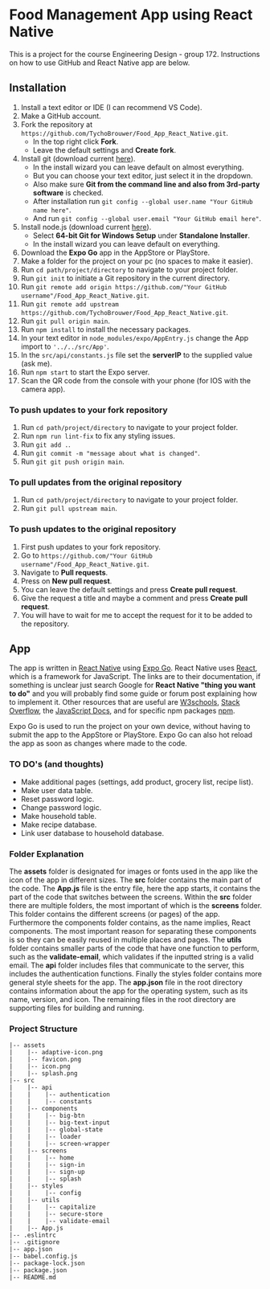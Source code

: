 # Food Management App using React Native

This is a project for the course Engineering Design - group 172. Instructions on how to use GitHub and React Native app are below.

## Installation

1. Install a text editor or IDE (I can recommend VS Code).
2. Make a GitHub account.
3. Fork the repository at ```https://github.com/TychoBrouwer/Food_App_React_Native.git```.
   - In the top right click **Fork**.
   - Leave the default settings and **Create fork**.
4. Install git (download current [here](https://git-scm.com/downloads)).
   - In the install wizard you can leave default on almost everything.
   - But you can choose your text editor, just select it in the dropdown.
   - Also make sure **Git from the command line and also from 3rd-party software** is checked.
   - After installation run ```git config --global user.name "Your GitHub name here"```.
   - And run ```git config --global user.email "Your GitHub email here"```.
5. Install node.js (download current [here](https://nodejs.org/en/)).
   - Select **64-bit Git for Windows Setup** under **Standalone Installer**.
   - In the install wizard you can leave default on everything.
6. Download the **Expo Go** app in the AppStore or PlayStore.
7. Make a folder for the project on your pc (no spaces to make it easier).
8. Run ```cd path/project/directory``` to navigate to your project folder.
9. Run ```git init``` to initiate a Git repository in the current directory.
10. Run ```git remote add origin https://github.com/"Your GitHub username"/Food_App_React_Native.git```.
11. Run ```git remote add upstream https://github.com/TychoBrouwer/Food_App_React_Native.git```.
12. Run ```git pull origin main```.
13. Run ```npm install``` to install the necessary packages.
14. In your text editor in ```node_modules/expo/AppEntry.js``` change the App import to ```'../../src/App'```.
15. In the ```src/api/constants.js``` file set the **serverIP** to the supplied value (ask me).
16. Run ```npm start``` to start the Expo server.
17. Scan the QR code from the console with your phone (for IOS with the camera app).

### To push updates to your fork repository

1. Run ```cd path/project/directory``` to navigate to your project folder.
2. Run ```npm run lint-fix``` to fix any styling issues.
3. Run ```git add .```.
4. Run ```git commit -m "message about what is changed"```.
5. Run ```git git push origin main```.

### To pull updates from the original repository

1. Run ```cd path/project/directory``` to navigate to your project folder.
2. Run ```git pull upstream main```.

### To push updates to the original repository

1. First push updates to your fork repository.
2. Go to ```https://github.com/"Your GitHub username"/Food_App_React_Native.git```.
3. Navigate to **Pull requests**.
4. Press on **New pull request**.
5. You can leave the default settings and press **Create pull request**.
6. Give the request a title and maybe a comment and press **Create pull request**.
7. You will have to wait for me to accept the request for it to be added to the repository.

## App

The app is written in [React Native](https://reactnative.dev/docs/getting-started) using [Expo Go](https://docs.expo.dev/). React Native uses [React](https://reactjs.org/docs/getting-started.html), which is a framework for JavaScript. The links are to their documentation, if something is unclear just search Google for **React Native "thing you want to do"** and you will probably find some guide or forum post explaining how to implement it. Other resources that are useful are [W3schools](https://www.w3schools.com/js/), [Stack Overflow](https://stackoverflow.com/), the [JavaScript Docs](https://developer.mozilla.org/en-US/docs/Web/JavaScript), and for specific npm packages [npm](https://www.npmjs.com/).

Expo Go is used to run the project on your own device, without having to submit the app to the AppStore or PlayStore. Expo Go can also hot reload the app as soon as changes where made to the code.

### TO DO's (and thoughts)

- Make additional pages (settings, add product, grocery list, recipe list).
- Make user data table.
- Reset password logic.
- Change password logic.
- Make household table.
- Make recipe database.
- Link user database to household database.

### Folder Explanation

The **assets** folder is designated for images or fonts used in the app like the icon of the app in different sizes. The **src** folder contains the main part of the code. The **App.js** file is the entry file, here the app starts, it contains the part of the code that switches between the screens. Within the **src** folder there are multiple folders, the most important of which is the **screens** folder. This folder contains the different screens (or pages) of the app. Furthermore the components folder contains, as the name implies, React components. The most important reason for separating these components is so they can be easily reused in multiple places and pages. The **utils** folder contains smaller parts of the code that have one function to perform, such as the **validate-email**, which validates if the inputted string is a valid email. The **api** folder includes files that communicate to the server, this includes the authentication functions. Finally the styles folder contains more general style sheets for the app. The **app.json** file in the root directory contains information about the app for the operating system, such as its name, version, and icon. The remaining files in the root directory are supporting files for building and running.

### Project Structure

```text
|-- assets
|    |-- adaptive-icon.png
|    |-- favicon.png
|    |-- icon.png
|    |-- splash.png
|-- src
|    |-- api
|    |    |-- authentication
|    |    |-- constants
|    |-- components
|    |    |-- big-btn
|    |    |-- big-text-input
|    |    |-- global-state
|    |    |-- loader
|    |    |-- screen-wrapper
|    |-- screens
|    |    |-- home
|    |    |-- sign-in
|    |    |-- sign-up
|    |    |-- splash
|    |-- styles
|    |    |-- config
|    |-- utils
|    |    |-- capitalize
|    |    |-- secure-store
|    |    |-- validate-email
|    |-- App.js
|-- .eslintrc
|-- .gitignore
|-- app.json
|-- babel.config.js
|-- package-lock.json
|-- package.json
|-- README.md
```
